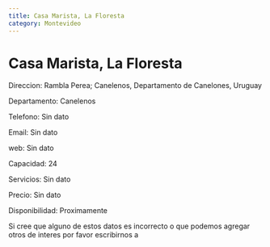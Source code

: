 ```yaml
---
title: Casa Marista, La Floresta
category: Montevideo
---
```


<h1>Casa Marista, La Floresta</h1>


<p> Direccion: Rambla Perea; Canelenos, Departamento de Canelones, Uruguay </p>
<p>Departamento: Canelenos</p>
<p>Telefono: Sin dato </p>
<p>Email: Sin dato </p>
<p>web: Sin dato </p>
<p>Capacidad: 24 </p>
<p>Servicios: Sin dato</p>
<p>Precio: Sin dato</p>
<p>Disponibilidad: Proximamente </p>


<p>Si cree que alguno de estos datos es incorrecto o que podemos agregar otros de interes por favor escribirnos a </p>
